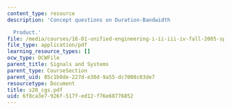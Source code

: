 ```yaml
---
content_type: resource
description: 'Concept questions on Duration-Bandwidth

  Product.'
file: /media/courses/16-01-unified-engineering-i-ii-iii-iv-fall-2005-spring-2006/6f8ca3e7926f517fed12f76e68776852_s20_cgs.pdf
file_type: application/pdf
learning_resource_types: []
ocw_type: OCWFile
parent_title: Signals and Systems
parent_type: CourseSection
parent_uid: 85c1b0de-227d-e38d-9a55-dc7008c03de7
resourcetype: Document
title: s20_cgs.pdf
uid: 6f8ca3e7-926f-517f-ed12-f76e68776852
---
```

